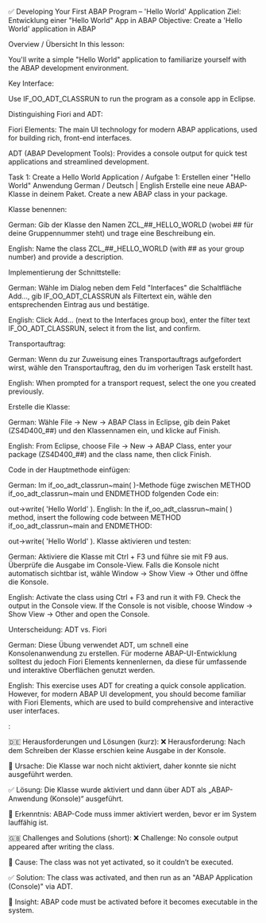 ✅ Developing Your First ABAP Program – 'Hello World' Application
Ziel: Entwicklung einer "Hello World" App in ABAP
Objective: Create a 'Hello World' application in ABAP

Overview / Übersicht
In this lesson:

You'll write a simple "Hello World" application to familiarize yourself with the ABAP development environment.

Key Interface:

Use IF_OO_ADT_CLASSRUN to run the program as a console app in Eclipse.

Distinguishing Fiori and ADT:

Fiori Elements: The main UI technology for modern ABAP applications, used for building rich, front-end interfaces.

ADT (ABAP Development Tools): Provides a console output for quick test applications and streamlined development.

Task 1: Create a Hello World Application / Aufgabe 1: Erstellen einer "Hello World" Anwendung
German / Deutsch | English
Erstelle eine neue ABAP-Klasse in deinem Paket.
Create a new ABAP class in your package.

Klasse benennen:

German: Gib der Klasse den Namen ZCL_##_HELLO_WORLD (wobei ## für deine Gruppennummer steht) und trage eine Beschreibung ein.

English: Name the class ZCL_##_HELLO_WORLD (with ## as your group number) and provide a description.

Implementierung der Schnittstelle:

German: Wähle im Dialog neben dem Feld "Interfaces" die Schaltfläche Add…, gib IF_OO_ADT_CLASSRUN als Filtertext ein, wähle den entsprechenden Eintrag aus und bestätige.

English: Click Add... (next to the Interfaces group box), enter the filter text IF_OO_ADT_CLASSRUN, select it from the list, and confirm.

Transportauftrag:

German: Wenn du zur Zuweisung eines Transportauftrags aufgefordert wirst, wähle den Transportauftrag, den du im vorherigen Task erstellt hast.

English: When prompted for a transport request, select the one you created previously.

Erstelle die Klasse:

German: Wähle File → New → ABAP Class in Eclipse, gib dein Paket (ZS4D400_##) und den Klassennamen ein, und klicke auf Finish.

English: From Eclipse, choose File → New → ABAP Class, enter your package (ZS4D400_##) and the class name, then click Finish.

Code in der Hauptmethode einfügen:

German: Im if_oo_adt_classrun~main( )-Methode füge zwischen METHOD if_oo_adt_classrun~main und ENDMETHOD folgenden Code ein:

out->write( 'Hello World' ).
English: In the if_oo_adt_classrun~main( ) method, insert the following code between METHOD if_oo_adt_classrun~main and ENDMETHOD:

out->write( 'Hello World' ).
Klasse aktivieren und testen:

German: Aktiviere die Klasse mit Ctrl + F3 und führe sie mit F9 aus. Überprüfe die Ausgabe im Console-View. Falls die Konsole nicht automatisch sichtbar ist, wähle Window → Show View → Other und öffne die Konsole.

English: Activate the class using Ctrl + F3 and run it with F9. Check the output in the Console view. If the Console is not visible, choose Window → Show View → Other and open the Console.

Unterscheidung: ADT vs. Fiori

German: Diese Übung verwendet ADT, um schnell eine Konsolenanwendung zu erstellen. Für moderne ABAP-UI-Entwicklung solltest du jedoch Fiori Elements kennenlernen, da diese für umfassende und interaktive Oberflächen genutzt werden.

English: This exercise uses ADT for creating a quick console application. However, for modern ABAP UI development, you should become familiar with Fiori Elements, which are used to build comprehensive and interactive user interfaces.

:

🇩🇪 Herausforderungen und Lösungen (kurz):
❌ Herausforderung: Nach dem Schreiben der Klasse erschien keine Ausgabe in der Konsole.

🎯 Ursache: Die Klasse war noch nicht aktiviert, daher konnte sie nicht ausgeführt werden.

✅ Lösung: Die Klasse wurde aktiviert und dann über ADT als „ABAP-Anwendung (Konsole)“ ausgeführt.

🧠 Erkenntnis: ABAP-Code muss immer aktiviert werden, bevor er im System lauffähig ist.

🇬🇧 Challenges and Solutions (short):
❌ Challenge: No console output appeared after writing the class.

🎯 Cause: The class was not yet activated, so it couldn’t be executed.

✅ Solution: The class was activated, and then run as an "ABAP Application (Console)" via ADT.

🧠 Insight: ABAP code must be activated before it becomes executable in the system.